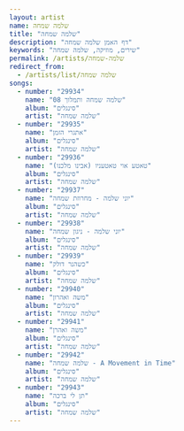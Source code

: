 ```yaml
---
layout: artist
name: שלמה שמחה
title: "שלמה שמחה"
description: "דף האמן שלמה שמחה"
keywords: "שירים, מוזיקה, שלמה שמחה"
permalink: /artists/שלמה-שמחה
redirect_from:
  - /artists/list/שלמה שמחה
songs:
  - number: "29934"
    name: "08 שלמה שמחה ותמלוך"
    album: "סינגלים"
    artist: "שלמה שמחה"
  - number: "29935"
    name: "אתגרי הזמן"
    album: "סינגלים"
    artist: "שלמה שמחה"
  - number: "29936"
    name: "טאטע אוי טאטעניו (אבינו מלכנו)"
    album: "סינגלים"
    artist: "שלמה שמחה"
  - number: "29937"
    name: "יוני שלמה - מחרוזת שמחה"
    album: "סינגלים"
    artist: "שלמה שמחה"
  - number: "29938"
    name: "יוני שלמה - ניגון שמחה"
    album: "סינגלים"
    artist: "שלמה שמחה"
  - number: "29939"
    name: "כשהנר דולק"
    album: "סינגלים"
    artist: "שלמה שמחה"
  - number: "29940"
    name: "משה ואהרון"
    album: "סינגלים"
    artist: "שלמה שמחה"
  - number: "29941"
    name: "משה ואהרן"
    album: "סינגלים"
    artist: "שלמה שמחה"
  - number: "29942"
    name: "שלמה שמחה - A Movement in Time"
    album: "סינגלים"
    artist: "שלמה שמחה"
  - number: "29943"
    name: "תן לי ברכה"
    album: "סינגלים"
    artist: "שלמה שמחה"
---
```


